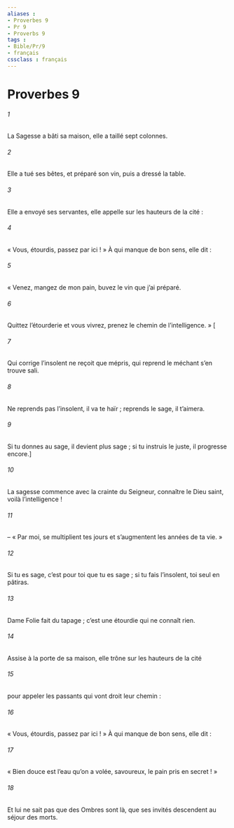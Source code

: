 ```yaml
---
aliases : 
- Proverbes 9
- Pr 9
- Proverbs 9
tags : 
- Bible/Pr/9
- français
cssclass : français
---
```


# Proverbes 9

###### 1
La Sagesse a bâti sa maison,
elle a taillé sept colonnes.
###### 2
Elle a tué ses bêtes, et préparé son vin,
puis a dressé la table.
###### 3
Elle a envoyé ses servantes, elle appelle
sur les hauteurs de la cité :
###### 4
« Vous, étourdis, passez par ici ! »
À qui manque de bon sens, elle dit :
###### 5
« Venez, mangez de mon pain,
buvez le vin que j’ai préparé.
###### 6
Quittez l’étourderie et vous vivrez,
prenez le chemin de l’intelligence. »
[
###### 7
Qui corrige l’insolent ne reçoit que mépris,
qui reprend le méchant s’en trouve sali.
###### 8
Ne reprends pas l’insolent, il va te haïr ;
reprends le sage, il t’aimera.
###### 9
Si tu donnes au sage, il devient plus sage ;
si tu instruis le juste, il progresse encore.]
###### 10
La sagesse commence avec la crainte du Seigneur,
connaître le Dieu saint, voilà l’intelligence !
###### 11
– « Par moi, se multiplient tes jours
et s’augmentent les années de ta vie. »
###### 12
Si tu es sage, c’est pour toi que tu es sage ;
si tu fais l’insolent, toi seul en pâtiras.
###### 13
Dame Folie fait du tapage ;
c’est une étourdie qui ne connaît rien.
###### 14
Assise à la porte de sa maison,
elle trône sur les hauteurs de la cité
###### 15
pour appeler les passants
qui vont droit leur chemin :
###### 16
« Vous, étourdis, passez par ici ! »
À qui manque de bon sens, elle dit :
###### 17
« Bien douce est l’eau qu’on a volée,
savoureux, le pain pris en secret ! »
###### 18
Et lui ne sait pas que des Ombres sont là,
que ses invités descendent au séjour des morts.
